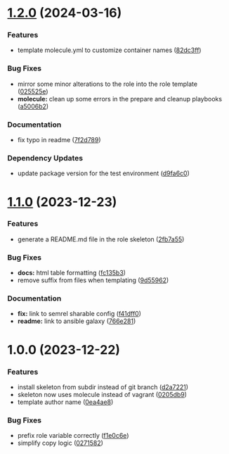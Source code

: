 # [1.2.0](https://github.com/gliech/ansible-role-skeleton/compare/v1.1.0...v1.2.0) (2024-03-16)


### Features

* template molecule.yml to customize container names ([82dc3ff](https://github.com/gliech/ansible-role-skeleton/commit/82dc3ff88fb474de5f7ae9a1f4bd1ff0e005d019))


### Bug Fixes

* mirror some minor alterations to the role into the role template ([025525e](https://github.com/gliech/ansible-role-skeleton/commit/025525e36bf1c3c4349f2a8d7e3aad4db44608ab))
* **molecule:** clean up some errors in the prepare and cleanup playbooks ([a5006b2](https://github.com/gliech/ansible-role-skeleton/commit/a5006b2813084f93593fd5d8704675e71de900a2))


### Documentation

* fix typo in readme ([7f2d789](https://github.com/gliech/ansible-role-skeleton/commit/7f2d789995cd6b5a3c9b20c91130cca91a88f6d1))


### Dependency Updates

* update package version for the test environment ([d9fa6c0](https://github.com/gliech/ansible-role-skeleton/commit/d9fa6c0f525da8cb6e614bd7ee26df70f948ae2f))

# [1.1.0](https://github.com/gliech/ansible-role-skeleton/compare/v1.0.0...v1.1.0) (2023-12-23)


### Features

* generate a README.md file in the role skeleton ([2fb7a55](https://github.com/gliech/ansible-role-skeleton/commit/2fb7a55b6304a0a79810889d35c092be465ec4b9))


### Bug Fixes

* **docs:** html table formatting ([fc135b3](https://github.com/gliech/ansible-role-skeleton/commit/fc135b314e13ddb4dce4069d8779044ce3c72914))
* remove suffix from files when templating ([9d55962](https://github.com/gliech/ansible-role-skeleton/commit/9d55962a8f4854150d11d4c7cf379b6eabc87372))


### Documentation

* **fix:** link to semrel sharable config ([f41dff0](https://github.com/gliech/ansible-role-skeleton/commit/f41dff013e36a015df2a5efb72c06000b1b03bb1))
* **readme:** link to ansible galaxy ([766e281](https://github.com/gliech/ansible-role-skeleton/commit/766e28198d1fdd76c2ea4e1aed65e58b62e936e5))

# 1.0.0 (2023-12-22)


### Features

* install skeleton from subdir instead of git branch ([d2a7221](https://github.com/gliech/ansible-role-skeleton/commit/d2a72210e4b359d8bd20a86baededa9b6042471b))
* skeleton now uses molecule instead of vagrant ([0205db9](https://github.com/gliech/ansible-role-skeleton/commit/0205db9eb34faff5a113a2a7e1c31213cb36b536))
* template author name ([0ea4ae8](https://github.com/gliech/ansible-role-skeleton/commit/0ea4ae88b6e492b4d0d78e5f9dd76a98b9d2348e))


### Bug Fixes

* prefix role variable correctly ([f1e0c6e](https://github.com/gliech/ansible-role-skeleton/commit/f1e0c6ea6b8773d38cda6093d85b89f087c23f87))
* simplify copy logic ([0271582](https://github.com/gliech/ansible-role-skeleton/commit/0271582ddbecfb892ea784db2541f6c22b51c48b))
